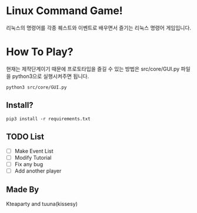 ﻿# Linux Command Game!

리눅스의 명령어를 각종 퀘스트와 이벤트로 배우면서 즐기는 리눅스 명령어 게임입니다.


#  How To Play?

현재는 제작단계이기 때문에 프로토타입을 즐길 수 있는 방법은 src/core/GUI.py 파일을 python3으로 실행시켜주면 됩니다. 

    python3 src/core/GUI.py 

## Install?

    pip3 install -r requirements.txt

## TODO List

 - [ ] Make Event List 
 - [ ] Modify Tutorial
 - [ ] Fix any bug
 - [ ] Add another player 

## Made By

Kteaparty and tuuna(kissesy)

